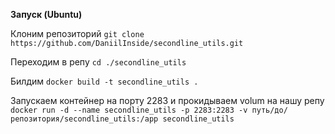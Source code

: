**Запуск (Ubuntu)**

Клоним репозиторий
```git clone https://github.com/DaniilInside/secondline_utils.git```

Переходим в репу
```cd ./secondline_utils```

Билдим
```docker build -t secondline_utils .```

Запускаем контейнер на порту 2283 и прокидываем volum на нашу репу
```docker run -d --name secondline_utils -p 2283:2283 -v путь/до/репозитория/secondline_utils:/app secondline_utils```
